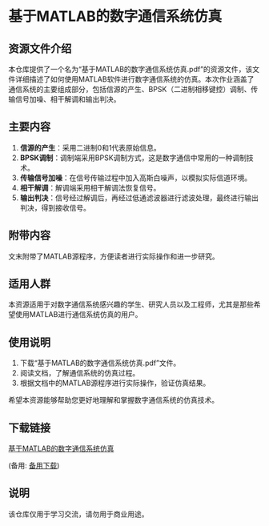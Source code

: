 # 基于MATLAB的数字通信系统仿真

## 资源文件介绍

本仓库提供了一个名为“基于MATLAB的数字通信系统仿真.pdf”的资源文件，该文件详细描述了如何使用MATLAB软件进行数字通信系统的仿真。本次作业涵盖了通信系统的主要组成部分，包括信源的产生、BPSK（二进制相移键控）调制、传输信号加噪、相干解调和输出判决。

## 主要内容

1. **信源的产生**：采用二进制0和1代表原始信息。
2. **BPSK调制**：调制端采用BPSK调制方式，这是数字通信中常用的一种调制技术。
3. **传输信号加噪**：在信号传输过程中加入高斯白噪声，以模拟实际信道环境。
4. **相干解调**：解调端采用相干解调法恢复信号。
5. **输出判决**：信号经过解调后，再经过低通滤波器进行滤波处理，最终进行输出判决，得到接收信号。

## 附带内容

文末附带了MATLAB源程序，方便读者进行实际操作和进一步研究。

## 适用人群

本资源适用于对数字通信系统感兴趣的学生、研究人员以及工程师，尤其是那些希望使用MATLAB进行通信系统仿真的用户。

## 使用说明

1. 下载“基于MATLAB的数字通信系统仿真.pdf”文件。
2. 阅读文档，了解通信系统的仿真过程。
3. 根据文档中的MATLAB源程序进行实际操作，验证仿真结果。

希望本资源能够帮助您更好地理解和掌握数字通信系统的仿真技术。

## 下载链接
[基于MATLAB的数字通信系统仿真](https://pan.quark.cn/s/557585adad45) 

(备用: [备用下载](https://pan.baidu.com/s/1dDXYteWz4XCckjZf6vwa7g?pwd=1234))

## 说明

该仓库仅用于学习交流，请勿用于商业用途。
